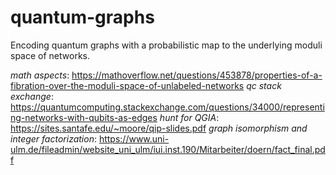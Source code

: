 # quantum-graphs
Encoding quantum graphs with a probabilistic map to the underlying moduli space of networks.

*math aspects*: https://mathoverflow.net/questions/453878/properties-of-a-fibration-over-the-moduli-space-of-unlabeled-networks
*qc stack exchange*: https://quantumcomputing.stackexchange.com/questions/34000/representing-networks-with-qubits-as-edges
*hunt for QGIA*: https://sites.santafe.edu/~moore/qip-slides.pdf
*graph isomorphism and integer factorization*: https://www.uni-ulm.de/fileadmin/website_uni_ulm/iui.inst.190/Mitarbeiter/doern/fact_final.pdf
